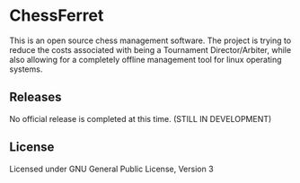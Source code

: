 # ChessFerret

This is an open source chess management software. The project is trying to reduce the costs associated with being a Tournament Director/Arbiter, while also allowing for a completely offline management tool for linux operating systems.

## Releases
No official release is completed at this time. (STILL IN DEVELOPMENT)

## License
Licensed under GNU General Public License, Version 3
